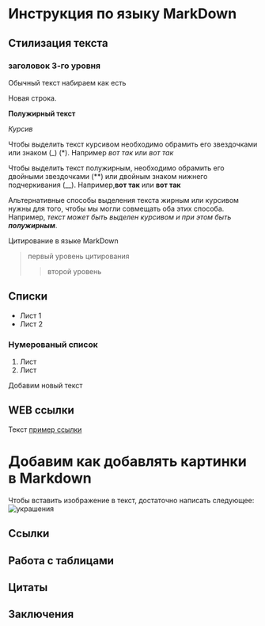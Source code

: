  # Инструкция по языку MarkDown

 ## Cтилизация текста

 ### заголовок 3-го уровня

Обычный текст набираем как есть

Новая строка.

**Полужирный текст**

*Курсив*

Чтобы выделить текст курсивом необходимо обрамить его звездочками или знаком (_) (*). Например *вот так* или _вот так_

Чтобы выделить текст полужирным, необходимо обрамить его двойными звездочками (**) или двойным знаком нижнего подчеркивания (__). Например,**вот так** или __вот так__

Альтернативные способы выделения текста жирным или курсивом нужны для того, чтобы мы могли совмещать оба этих способа. Например, _текст может быть выделен курсивом и при этом быть **полужирным**_.

Цитирование в языке MarkDown

> первый уровень цитирования
>> второй уровень

## Списки

* Лист 1
* Лист 2

### Нумерованый список
1. Лист
2. Лист

Добавим новый текст

## WEB ссылки
Текст [пример ссылки](http.example.com "Всплывающая подсказка")

# Добавим как добавлять картинки в Markdown

Чтобы вставить изображение в текст, достаточно написать следующее:
![украшения](no_name.png)

## Ссылки

## Работа с таблицами

## Цитаты

## Заключения